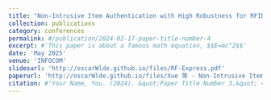 ```yaml
---
title: "Non-Intrusive Item Authentication with High Robustness for RFID-Enabled Logistics"
collection: publications
category: conferences
permalink: #/publication/2024-02-17-paper-title-number-4
excerpt: #'This paper is about a famous math equation, $$E=mc^2$$'
date: 'May 2025'
venue: 'INFOCOM'
slidesurl: 'http://oscarWlde.github.io/files/RF-Express.pdf'
paperurl: 'http://oscarWlde.github.io/files/Xue 等 - Non-Intrusive Item Authentication with High Robustness for RFID-Enabled Logistics.pdf'
citation: #'Your Name, You. (2024). &quot;Paper Title Number 3.&quot; <i>GitHub Journal of Bugs</i>. 1(3).'
---
```



